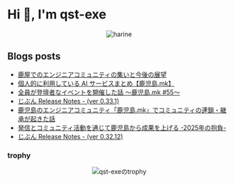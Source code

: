 <h1>Hi 👋, I'm qst-exe</h1>

<p align="center">
  <img src="https://github.com/qst-exe/qst-exe/blob/main/hedgehog.gif?raw=true" alt="harine"/>
</p>

## Blogs posts

<!-- BLOG-POST-LIST:START -->
- [鹿屋でのエンジニアコミュニティの集いと今後の展望](https://note.com/qst_exe/n/nda1aa74aaf3f)
- [個人的に利用している AI サービスまとめ【鹿児島.mk】](https://note.com/qst_exe/n/n6b7aff67867f)
- [全員が登壇者なイベントを開催した話 〜鹿児島.mk #55〜](https://note.com/qst_exe/n/ne0b5bc57a5ce)
- [じぶん Release Notes - &lpar;ver 0.33.1&rpar;](https://blog.qst-exe.com/articles/release-v0-33-1)
- [鹿児島のエンジニアコミュニティ「鹿児島.mk」でコミュニティの連鎖・継承が起きた話](https://note.com/qst_exe/n/n23be457719da)
- [発信とコミュニティ活動を通じて鹿児島から成果を上げる -2025年の抱負-](https://note.com/qst_exe/n/n1e4c3f9650b3)
- [じぶん Release Notes - &lpar;ver 0.32.12&rpar;](https://blog.qst-exe.com/articles/release-v0-32-12)
<!-- BLOG-POST-LIST:END -->

### trophy

<div align="center">
  <img src="https://github-profile-trophy.vercel.app/?username=qst-exe&margin-w=5" alt="qst-exeのtrophy" />
</div>
